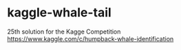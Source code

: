 # kaggle-whale-tail
25th solution for the Kagge Competition https://www.kaggle.com/c/humpback-whale-identification
